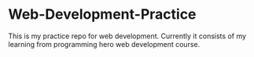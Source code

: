 # Web-Development-Practice
This is my practice repo for web development. Currently it consists of my learning from programming hero web development course.
